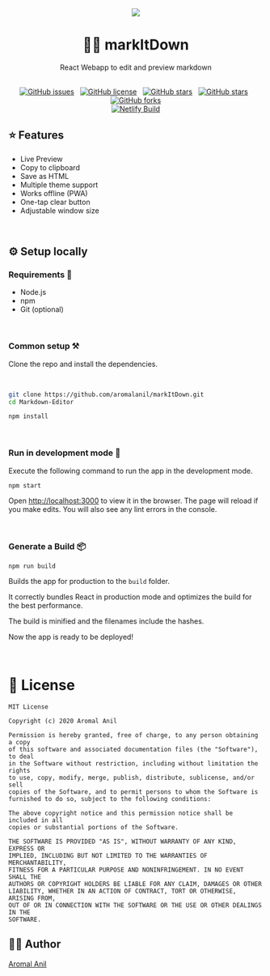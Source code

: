 
<div align="center">
<img src="https://raw.githubusercontent.com/aromalanil/markItDown/master/art/demo.webp" />
<h1>✍🏻 markItDown</h1>
<p>React Webapp to edit and preview markdown<p/><br/>
<a href="https://github.com/aromalanil/markItDown/issues"><img alt="GitHub issues" src="https://img.shields.io/github/issues/aromalanil/Markdown-Editor?style=for-the-badge"></a>&nbsp;&nbsp;
<a href="https://github.com/aromalanil/markItDown/blob/master/LICENSE"><img alt="GitHub license" src="https://img.shields.io/github/license/aromalanil/Markdown-Editor?style=for-the-badge"></a>&nbsp;&nbsp;
<a href="https://github.com/aromalanil/markItDown/stargazers"><img alt="GitHub stars" src="https://img.shields.io/github/stars/aromalanil/Markdown-Editor?style=for-the-badge"></a>&nbsp;&nbsp;
<a href="https://github.com/aromalanil/markItDown"><img alt="GitHub stars" src="https://img.shields.io/github/repo-size/aromalanil/Markdown-Editor?style=for-the-badge"></a>&nbsp;&nbsp;
<a href="https://github.com/aromalanil/markItDown/network"><img alt="GitHub forks" src="https://img.shields.io/github/forks/aromalanil/Markdown-Editor?style=for-the-badge"></a><br/>
<a href="https://app.netlify.com/sites/markitdown/deploys"><img alt="Netlify Build" src="https://api.netlify.com/api/v1/badges/281d5586-42a8-4ddf-8daf-50279fcd9148/deploy-status"></a>
</div>


## ⭐ Features

* Live Preview
* Copy to clipboard
* Save as HTML
* Multiple theme support
* Works offline (PWA)
* One-tap clear button
* Adjustable window size

<br/>

## ⚙ Setup locally

### Requirements 🍫

- Node.js
- npm
- Git (optional)

<br/>

### Common setup ⚒ 

Clone the repo and install the dependencies.

<br/>

```bash
git clone https://github.com/aromalanil/markItDown.git
cd Markdown-Editor
```

```bash
npm install
```

<br/>

### Run in development mode 🧪

Execute the following command to run the app in the development mode.


```
npm start
```


Open [http://localhost:3000](http://localhost:3000) to view it in the browser.
The page will reload if you make edits. You will also see any lint errors in the console.

<br/>

### Generate a Build 📦

```
npm run build
```

Builds the app for production to the `build` folder.<br />

It correctly bundles React in production mode and optimizes the build for the best performance.

The build is minified and the filenames include the hashes.<br />

Now the app is ready to be deployed!

<br/>

# 📜 License

```
MIT License

Copyright (c) 2020 Aromal Anil

Permission is hereby granted, free of charge, to any person obtaining a copy
of this software and associated documentation files (the "Software"), to deal
in the Software without restriction, including without limitation the rights
to use, copy, modify, merge, publish, distribute, sublicense, and/or sell
copies of the Software, and to permit persons to whom the Software is
furnished to do so, subject to the following conditions:

The above copyright notice and this permission notice shall be included in all
copies or substantial portions of the Software.

THE SOFTWARE IS PROVIDED "AS IS", WITHOUT WARRANTY OF ANY KIND, EXPRESS OR
IMPLIED, INCLUDING BUT NOT LIMITED TO THE WARRANTIES OF MERCHANTABILITY,
FITNESS FOR A PARTICULAR PURPOSE AND NONINFRINGEMENT. IN NO EVENT SHALL THE
AUTHORS OR COPYRIGHT HOLDERS BE LIABLE FOR ANY CLAIM, DAMAGES OR OTHER
LIABILITY, WHETHER IN AN ACTION OF CONTRACT, TORT OR OTHERWISE, ARISING FROM,
OUT OF OR IN CONNECTION WITH THE SOFTWARE OR THE USE OR OTHER DEALINGS IN THE
SOFTWARE.
```

## ✍🏻 Author
[Aromal Anil](https://aromalanil.me)
